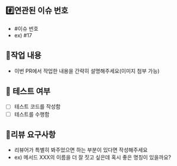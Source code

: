 ## #️⃣연관된 이슈 번호
- #이슈 번호
- ex) #17

## 📝작업 내용
- 이번 PR에서 작업한 내용을 간략히 설명해주세요(이미지 첨부 가능)

## 🧪 테스트 여부
- [ ] 테스트 코드를 작성함
- [ ] 테스트를 수행함

## 💬리뷰 요구사항
- 리뷰어가 특별히 봐주었으면 하는 부분이 있다면 작성해주세요
- ex) 메서드 XXX의 이름을 더 잘 짓고 싶은데 혹시 좋은 명칭이 있을까요?